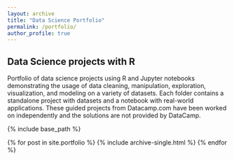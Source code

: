 ```yaml
---
layout: archive
title: "Data Science Portfolio"
permalink: /portfolio/
author_profile: true
---
```



## Data Science projects with R

Portfolio of data science projects using R and Jupyter notebooks demonstrating the usage of data cleaning, manipulation, exploration, visualization, and modeling on a variety of datasets. Each folder contains a standalone project with datasets and a notebook with real-world applications. These guided projects from Datacamp.com have been worked on independently and the solutions are not provided by DataCamp.



{% include base_path %}

{% for post in site.portfolio %}
  {% include archive-single.html %}
{% endfor %}


